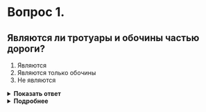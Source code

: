 # Вопрос 1.

## Являются ли тротуары и обочины частью дороги?

1. Являются
2. Являются только обочины
3. Не являются

<details>
<summary><b>Показать ответ</b></summary>
Правильный ответ: 1
</details>
<details>
<summary><b>Подробнее</b></summary>
«Дорога» - обустроенная или приспособленная и используемая для движения транспортных средств полоса земли либо поверхность искусственного сооружения. Дорога включает в себя одну или несколько проезжих частей, а также трамвайные пути, тротуары, обочины и разделительные полосы при их наличии.
Пункт 1.2 термин «Дорога».
</details>